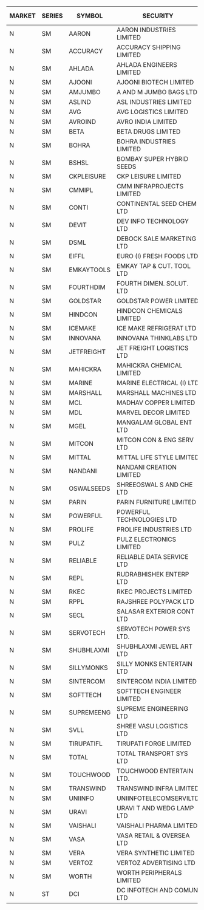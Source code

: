 


| MARKET | SERIES | SYMBOL | SECURITY | PREV CL PR | OPEN PRICE | HIGH PRICE | LOW PRICE | CLOSE PRICE | NET TRDVAL | NET TRDQTY | CORP IND | HI 52 WK | LO 52 WK |
| ----- | ----- | ----- | ----- | ----- | ----- | ----- | ----- | ----- | ----- | ----- | ----- | ----- | ----- |
| N | SM | AARON | AARON INDUSTRIES LIMITED | 47.90 | 50.50 | 50.50 | 50.50 | 50.50 | 166650.00 | 3300 |  | 53.50 | 39.00 |
| N | SM | ACCURACY | ACCURACY SHIPPING LIMITED | 26.00 | 26.00 | 26.00 | 26.00 | 26.00 | 41600.00 | 1600 |  | 87.00 | 22.80 |
| N | SM | AHLADA | AHLADA ENGINEERS LIMITED | 50.00 | 46.50 | 50.00 | 46.50 | 50.00 | 144850.00 | 3000 |  | 153.00 | 36.30 |
| N | SM | AJOONI | AJOONI BIOTECH LIMITED | 8.40 | 8.00 | 8.00 | 8.00 | 8.00 | 32000.00 | 4000 |  | 29.40 | 7.80 |
| N | SM | AMJUMBO | A AND M JUMBO BAGS LTD | 11.75 | 12.25 | 12.25 | 11.20 | 11.20 | 383600.00 | 32000 |  | 71.45 | 7.80 |
| N | SM | ASLIND | ASL INDUSTRIES LIMITED | 9.65 | 9.20 | 9.20 | 9.20 | 9.20 | 73600.00 | 8000 |  | 36.95 | 9.20 |
| N | SM | AVG | AVG LOGISTICS LIMITED | 64.00 | 65.00 | 65.00 | 65.00 | 65.00 | 156000.00 | 2400 |  | 108.00 | 64.00 |
| N | SM | AVROIND | AVRO INDIA LIMITED | 57.65 | 55.00 | 55.00 | 55.00 | 55.00 | 110000.00 | 2000 |  | 58.75 | 25.70 |
| N | SM | BETA | BETA DRUGS LIMITED | 73.00 | 73.00 | 73.00 | 73.00 | 73.00 | 58400.00 | 800 |  | 124.00 | 59.00 |
| N | SM | BOHRA | BOHRA INDUSTRIES LIMITED | 2.30 | 2.20 | 2.20 | 2.20 | 2.20 | 4400.00 | 2000 |  | 30.25 | 2.20 |
| N | SM | BSHSL | BOMBAY SUPER HYBRID SEEDS | 109.60 | 110.00 | 110.00 | 110.00 | 110.00 | 132000.00 | 1200 |  | 150.00 | 107.00 |
| N | SM | CKPLEISURE | CKP LEISURE LIMITED | 6.05 | 6.05 | 6.05 | 5.75 | 5.95 | 630600.00 | 108000 |  | 7.55 | 4.70 |
| N | SM | CMMIPL | CMM INFRAPROJECTS LIMITED | 2.95 | 3.05 | 3.05 | 3.05 | 3.05 | 9150.00 | 3000 |  | 13.00 | 2.45 |
| N | SM | CONTI | CONTINENTAL SEED CHEM LTD | 31.05 | 32.45 | 32.60 | 32.45 | 32.60 | 8723200.00 | 268000 |  | 32.60 | 11.85 |
| N | SM | DEVIT | DEV INFO TECHNOLOGY LTD | 70.00 | 70.00 | 72.00 | 70.00 | 72.00 | 213000.00 | 3000 |  | 101.00 | 65.00 |
| N | SM | DSML | DEBOCK SALE MARKETING LTD | 3.70 | 3.80 | 3.85 | 3.80 | 3.85 | 205500.00 | 54000 |  | 16.25 | 3.55 |
| N | SM | EIFFL | EURO (I) FRESH FOODS LTD | 116.00 | 116.30 | 116.30 | 115.70 | 115.80 | 556400.00 | 4800 |  | 131.00 | 81.00 |
| N | SM | EMKAYTOOLS | EMKAY TAP & CUT. TOOL LTD | 99.00 | 102.00 | 102.00 | 102.00 | 102.00 | 61200.00 | 600 |  | 209.00 | 92.00 |
| N | SM | FOURTHDIM | FOURTH DIMEN. SOLUT. LTD | 8.25 | 8.60 | 8.60 | 7.85 | 7.85 | 32150.00 | 4000 |  | 51.25 | 7.85 |
| N | SM | GOLDSTAR | GOLDSTAR POWER LIMITED | 25.00 | 25.00 | 25.00 | 25.00 | 25.00 | 150000.00 | 6000 |  | 29.80 | 23.05 |
| N | SM | HINDCON | HINDCON CHEMICALS LIMITED | 13.30 | 13.60 | 13.60 | 13.60 | 13.60 | 54400.00 | 4000 |  | 25.50 | 13.30 |
| N | SM | ICEMAKE | ICE MAKE REFRIGERAT LTD | 56.00 | 56.05 | 56.05 | 54.00 | 54.00 | 871800.00 | 16000 |  | 89.75 | 52.00 |
| N | SM | INNOVANA | INNOVANA THINKLABS LTD. | 120.50 | 118.00 | 126.50 | 117.00 | 126.50 | 3149300.00 | 26000 |  | 416.00 | 117.00 |
| N | SM | JETFREIGHT | JET FREIGHT LOGISTICS LTD | 16.95 | 16.20 | 16.20 | 16.20 | 16.20 | 64800.00 | 4000 |  | 26.00 | 16.20 |
| N | SM | MAHICKRA | MAHICKRA CHEMICAL LIMITED | 85.15 | 85.30 | 85.30 | 84.10 | 84.20 | 761250.00 | 9000 |  | 87.70 | 37.20 |
| N | SM | MARINE | MARINE ELECTRICAL (I) LTD | 98.50 | 98.95 | 98.95 | 96.50 | 98.00 | 1761300.00 | 18000 |  | 123.00 | 77.50 |
| N | SM | MARSHALL | MARSHALL MACHINES LTD | 19.90 | 18.00 | 18.00 | 18.00 | 18.00 | 54000.00 | 3000 |  | 36.00 | 13.10 |
| N | SM | MCL | MADHAV COPPER LIMITED | 112.50 | 114.00 | 118.35 | 114.00 | 114.95 | 968340.00 | 8400 |  | 358.00 | 103.60 |
| N | SM | MDL | MARVEL DECOR LIMITED | 21.95 | 20.90 | 20.90 | 20.90 | 20.90 | 41800.00 | 2000 |  | 47.00 | 13.90 |
| N | SM | MGEL | MANGALAM GLOBAL ENT LTD | 52.40 | 52.40 | 52.40 | 52.35 | 52.35 | 523900.00 | 10000 |  | 54.00 | 51.05 |
| N | SM | MITCON | MITCON CON & ENG SERV LTD | 40.00 | 41.00 | 41.00 | 41.00 | 41.00 | 328000.00 | 8000 |  | 52.00 | 32.00 |
| N | SM | MITTAL | MITTAL LIFE STYLE LIMITED | 102.50 | 101.50 | 101.70 | 101.50 | 101.70 | 254000.00 | 2500 |  | 167.00 | 45.70 |
| N | SM | NANDANI | NANDANI CREATION LIMITED | 6.40 | 6.35 | 6.35 | 6.35 | 6.35 | 31750.00 | 5000 |  | 55.50 | 5.50 |
| N | SM | OSWALSEEDS | SHREEOSWAL S AND CHE LTD | 28.35 | 27.80 | 27.80 | 27.65 | 27.65 | 221800.00 | 8000 |  | 34.00 | 19.00 |
| N | SM | PARIN | PARIN FURNITURE LIMITED | 54.00 | 59.00 | 59.00 | 59.00 | 59.00 | 118000.00 | 2000 |  | 72.90 | 54.00 |
| N | SM | POWERFUL | POWERFUL TECHNOLOGIES LTD | 4.25 | 4.05 | 4.05 | 4.05 | 4.05 | 8100.00 | 2000 |  | 24.00 | 4.05 |
| N | SM | PROLIFE | PROLIFE INDUSTRIES LTD | 27.35 | 27.35 | 27.35 | 27.35 | 27.35 | 82050.00 | 3000 |  | 31.85 | 22.90 |
| N | SM | PULZ | PULZ ELECTRONICS LIMITED | 17.70 | 18.70 | 18.70 | 18.70 | 18.70 | 74800.00 | 4000 |  | 46.50 | 17.00 |
| N | SM | RELIABLE | RELIABLE DATA SERVICE LTD | 36.00 | 36.00 | 36.00 | 36.00 | 36.00 | 86400.00 | 2400 |  | 62.50 | 23.80 |
| N | SM | REPL | RUDRABHISHEK ENTERP LTD | 32.45 | 34.00 | 34.00 | 30.85 | 31.90 | 293550.00 | 9000 |  | 49.50 | 20.60 |
| N | SM | RKEC | RKEC PROJECTS LIMITED | 60.00 | 58.10 | 60.00 | 56.00 | 57.00 | 288200.00 | 5000 |  | 68.00 | 35.00 |
| N | SM | RPPL | RAJSHREE POLYPACK LTD | 96.00 | 96.00 | 96.00 | 95.00 | 95.00 | 287000.00 | 3000 |  | 118.00 | 75.00 |
| N | SM | SECL | SALASAR EXTERIOR CONT LTD | 44.00 | 43.00 | 43.00 | 43.00 | 43.00 | 129000.00 | 3000 |  | 62.25 | 38.50 |
| N | SM | SERVOTECH | SERVOTECH POWER SYS LTD. | 7.40 | 7.00 | 7.00 | 7.00 | 7.00 | 56000.00 | 8000 |  | 28.50 | 7.00 |
| N | SM | SHUBHLAXMI | SHUBHLAXMI JEWEL ART LTD | 37.25 | 37.25 | 38.00 | 36.50 | 37.00 | 485500.00 | 13000 |  | 209.50 | 33.50 |
| N | SM | SILLYMONKS | SILLY MONKS ENTERTAIN LTD | 75.00 | 77.00 | 80.00 | 77.00 | 80.00 | 662160.00 | 8400 |  | 85.00 | 48.60 |
| N | SM | SINTERCOM | SINTERCOM INDIA LIMITED | 72.00 | 70.50 | 70.50 | 70.50 | 70.50 | 141000.00 | 2000 |  | 78.50 | 56.00 |
| N | SM | SOFTTECH | SOFTTECH ENGINEER LIMITED | 62.15 | 64.90 | 64.90 | 64.90 | 64.90 | 103840.00 | 1600 |  | 76.25 | 32.10 |
| N | SM | SUPREMEENG | SUPREME ENGINEERING LTD | 22.50 | 22.50 | 22.50 | 22.50 | 22.50 | 90000.00 | 4000 |  | 42.00 | 21.50 |
| N | SM | SVLL | SHREE VASU LOGISTICS LTD | 104.00 | 104.35 | 104.35 | 104.35 | 104.35 | 104350.00 | 1000 |  | 130.00 | 64.10 |
| N | SM | TIRUPATIFL | TIRUPATI FORGE LIMITED | 28.60 | 28.60 | 28.60 | 28.45 | 28.45 | 182560.00 | 6400 |  | 51.00 | 25.55 |
| N | SM | TOTAL | TOTAL TRANSPORT SYS LTD | 34.70 | 36.40 | 36.40 | 34.00 | 34.00 | 422400.00 | 12000 |  | 45.60 | 25.00 |
| N | SM | TOUCHWOOD | TOUCHWOOD ENTERTAIN LTD. | 75.35 | 79.00 | 79.00 | 78.85 | 78.85 | 591937.50 | 7500 |  | 131.50 | 39.00 |
| N | SM | TRANSWIND | TRANSWIND INFRA LIMITED | 3.65 | 3.50 | 3.50 | 3.50 | 3.50 | 14000.00 | 4000 |  | 20.70 | 3.30 |
| N | SM | UNIINFO | UNIINFOTELECOMSERVILTD | 27.45 | 26.50 | 26.80 | 26.00 | 26.75 | 371700.00 | 14000 |  | 44.80 | 16.40 |
| N | SM | URAVI | URAVI T AND WEDG LAMP LTD | 101.25 | 100.85 | 101.35 | 100.25 | 101.35 | 484200.00 | 4800 |  | 120.50 | 91.00 |
| N | SM | VAISHALI | VAISHALI PHARMA LIMITED | 35.00 | 36.70 | 36.75 | 35.25 | 35.25 | 372224.00 | 10240 |  | 51.10 | 24.20 |
| N | SM | VASA | VASA RETAIL & OVERSEA LTD | 10.65 | 10.35 | 11.15 | 10.35 | 11.15 | 130600.00 | 12000 |  | 26.10 | 10.35 |
| N | SM | VERA | VERA SYNTHETIC LIMITED | 128.95 | 122.20 | 125.95 | 121.00 | 125.95 | 737775.00 | 6000 |  | 138.50 | 38.00 |
| N | SM | VERTOZ | VERTOZ ADVERTISING LTD | 94.50 | 89.80 | 89.80 | 89.80 | 89.80 | 215520.00 | 2400 |  | 211.00 | 83.25 |
| N | SM | WORTH | WORTH PERIPHERALS LIMITED | 50.00 | 48.90 | 49.00 | 48.90 | 49.00 | 220200.00 | 4500 |  | 76.00 | 39.00 |
| N | ST | DCI | DC INFOTECH AND COMUN LTD | 45.45 | 45.50 | 45.50 | 45.45 | 45.45 | 681900.00 | 15000 |  | 45.50 | 45.00 |



